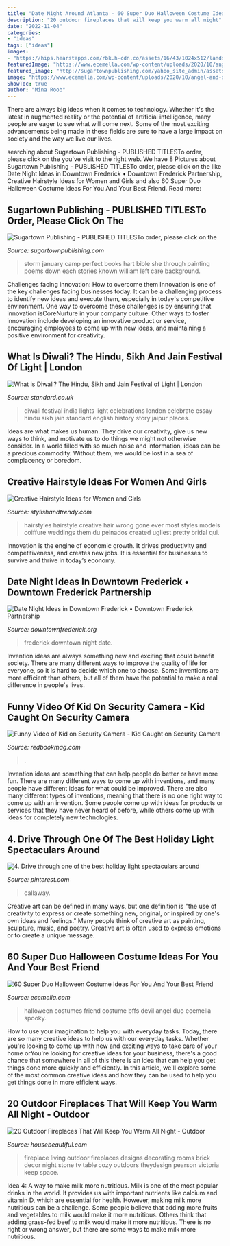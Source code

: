 ```yaml
---
title: "Date Night Around Atlanta - 60 Super Duo Halloween Costume Ideas For You And Your Best Friend"
description: "20 outdoor fireplaces that will keep you warm all night"
date: "2022-11-04"
categories:
- "ideas"
tags: ["ideas"]
images:
- "https://hips.hearstapps.com/rbk.h-cdn.co/assets/16/43/1024x512/landscape-1477596626-securityfootagekid.png?resize=980:*"
featuredImage: "https://www.ecemella.com/wp-content/uploads/2020/10/angel-and-devil-halloween-bffs-costume.jpg"
featured_image: "http://sugartownpublishing.com/yahoo_site_admin/assets/images/Hart-cover-sm1.45135441_std.jpg"
image: "https://www.ecemella.com/wp-content/uploads/2020/10/angel-and-devil-halloween-bffs-costume.jpg"
ShowToc: true
author: "Mina Roob"
---
```



There are always big ideas when it comes to technology. Whether it's the latest in augmented reality or the potential of artificial intelligence, many people are eager to see what will come next. Some of the most exciting advancements being made in these fields are sure to have a large impact on society and the way we live our lives.

	

		
searching about Sugartown Publishing - PUBLISHED TITLESTo order, please click on the you've visit to the right web. We have 8 Pictures about Sugartown Publishing - PUBLISHED TITLESTo order, please click on the like Date Night Ideas in Downtown Frederick • Downtown Frederick Partnership, Creative Hairstyle Ideas for Women and Girls and also 60 Super Duo Halloween Costume Ideas For You And Your Best Friend. Read more:
		
    
## Sugartown Publishing - PUBLISHED TITLESTo Order, Please Click On The

<img loading=lazy src="http://sugartownpublishing.com/yahoo_site_admin/assets/images/Hart-cover-sm1.45135441_std.jpg" onerror="this.onerror=null;this.src='https://tse2.mm.bing.net/th?id=OIP.sK4jhMR9s20q_eeK6SKTIQAAAA&amp;pid=15.1';" alt="Sugartown Publishing - PUBLISHED TITLESTo order, please click on the">

_Source: sugartownpublishing.com_

>storm january camp perfect books hart bible she through painting poems down each stories known william left care background. 

	

Challenges facing innovation: How to overcome them
Innovation is one of the key challenges facing businesses today. It can be a challenging process to identify new ideas and execute them, especially in today's competitive environment. One way to overcome these challenges is by ensuring that innovation isCoreNurture in your company culture. Other ways to foster innovation include developing an innovative product or service, encouraging employees to come up with new ideas, and maintaining a positive environment for creativity.

    
## What Is Diwali? The Hindu, Sikh And Jain Festival Of Light | London

<img loading=lazy src="https://static.standard.co.uk/s3fs-public/thumbnails/image/2018/11/05/15/2-diwali-291.jpg" onerror="this.onerror=null;this.src='https://tse2.mm.bing.net/th?id=OIP.AHTUn9MTSy8RQaV57IOWPgHaE8&amp;pid=15.1';" alt="What is Diwali? The Hindu, Sikh and Jain Festival of Light | London">

_Source: standard.co.uk_

>diwali festival india lights light celebrations london celebrate essay hindu sikh jain standard english history story jaipur places. 

	

Ideas are what makes us human. They drive our creativity, give us new ways to think, and motivate us to do things we might not otherwise consider. In a world filled with so much noise and information, ideas can be a precious commodity. Without them, we would be lost in a sea of complacency or boredom.

    
## Creative Hairstyle Ideas For Women And Girls

<img loading=lazy src="http://www.stylishandtrendy.com/wp-content/uploads/2015/04/creative-hairstyle-15.jpg" onerror="this.onerror=null;this.src='https://tse1.mm.bing.net/th?id=OIP.qgG0WFipf7SDrEvLGVb5uwHaJ3&amp;pid=15.1';" alt="Creative Hairstyle Ideas for Women and Girls">

_Source: stylishandtrendy.com_

>hairstyles hairstyle creative hair wrong gone ever most styles models coiffure weddings them du peinados created ugliest pretty bridal qui. 

	

Innovation is the engine of economic growth. It drives productivity and competitiveness, and creates new jobs. It is essential for businesses to survive and thrive in today’s economy.

    
## Date Night Ideas In Downtown Frederick • Downtown Frederick Partnership

<img loading=lazy src="https://downtownfrederick.org/wp-content/uploads/holiday-lights.jpg" onerror="this.onerror=null;this.src='https://tse3.mm.bing.net/th?id=OIP.boIzA3jhWVxa6Z9BJQBanQHaE7&amp;pid=15.1';" alt="Date Night Ideas in Downtown Frederick • Downtown Frederick Partnership">

_Source: downtownfrederick.org_

>frederick downtown night date. 

	

Invention ideas are always something new and exciting that could benefit society. There are many different ways to improve the quality of life for everyone, so it is hard to decide which one to choose. Some inventions are more efficient than others, but all of them have the potential to make a real difference in people's lives.

    
## Funny Video Of Kid On Security Camera - Kid Caught On Security Camera

<img loading=lazy src="https://hips.hearstapps.com/rbk.h-cdn.co/assets/16/43/1024x512/landscape-1477596626-securityfootagekid.png?resize=980:*" onerror="this.onerror=null;this.src='https://tse2.mm.bing.net/th?id=OIP.LQ1PJYt0ldMHpcByWP6-xgHaDt&amp;pid=15.1';" alt="Funny Video of Kid on Security Camera - Kid Caught on Security Camera">

_Source: redbookmag.com_

>. 

	

Invention ideas are something that can help people do better or have more fun. There are many different ways to come up with inventions, and many people have different ideas for what could be improved. There are also many different types of inventions, meaning that there is no one right way to come up with an invention. Some people come up with ideas for products or services that they have never heard of before, while others come up with ideas for completely new technologies.

    
## 4. Drive Through One Of The Best Holiday Light Spectaculars Around

<img loading=lazy src="https://i.pinimg.com/736x/54/e2/74/54e2748f12b064b5c1f1f8069a76b3da.jpg" onerror="this.onerror=null;this.src='https://tse3.mm.bing.net/th?id=OIP.my-1L6xqxGDP56o_0ZEbuAHaE1&amp;pid=15.1';" alt="4. Drive through one of the best holiday light spectaculars around">

_Source: pinterest.com_

>callaway. 

	

Creative art can be defined in many ways, but one definition is "the use of creativity to express or create something new, original, or inspired by one's own ideas and feelings." Many people think of creative art as painting, sculpture, music, and poetry. Creative art is often used to express emotions or to create a unique message.

    
## 60 Super Duo Halloween Costume Ideas For You And Your Best Friend

<img loading=lazy src="https://www.ecemella.com/wp-content/uploads/2020/10/angel-and-devil-halloween-bffs-costume.jpg" onerror="this.onerror=null;this.src='https://tse3.mm.bing.net/th?id=OIP.zHwAPa-SsZIkZAiemaKEoAHaKd&amp;pid=15.1';" alt="60 Super Duo Halloween Costume Ideas For You And Your Best Friend">

_Source: ecemella.com_

>halloween costumes friend costume bffs devil angel duo ecemella spooky. 

	

How to use your imagination to help you with everyday tasks.
Today, there are so many creative ideas to help us with our everyday tasks. Whether you're looking to come up with new and exciting ways to take care of your home orYou're looking for creative ideas for your business, there's a good chance that somewhere in all of this there is an idea that can help you get things done more quickly and efficiently. In this article, we'll explore some of the most common creative ideas and how they can be used to help you get things done in more efficient ways.

    
## 20 Outdoor Fireplaces That Will Keep You Warm All Night - Outdoor

<img loading=lazy src="https://hips.hearstapps.com/hbu.h-cdn.co/assets/cm/15/04/54c15b01ee25a_-_07-hbx-outdoor-tv-1111-de.jpg?crop=1.0xw:1xh;center,top&amp;resize=480:*" onerror="this.onerror=null;this.src='https://tse1.mm.bing.net/th?id=OIP.j01b0zk7JjtfZSjWzvKi_AHaLH&amp;pid=15.1';" alt="20 Outdoor Fireplaces That Will Keep You Warm All Night - Outdoor">

_Source: housebeautiful.com_

>fireplace living outdoor fireplaces designs decorating rooms brick decor night stone tv table cozy outdoors theydesign pearson victoria keep space. 

	

Idea 4: A way to make milk more nutritious.
Milk is one of the most popular drinks in the world. It provides us with important nutrients like calcium and vitamin D, which are essential for health. However, making milk more nutritious can be a challenge. Some people believe that adding more fruits and vegetables to milk would make it more nutritious. Others think that adding grass-fed beef to milk would make it more nutritious. There is no right or wrong answer, but there are some ways to make milk more nutritious.

